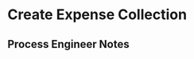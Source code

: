 # Create Expense Collection

<api-endpoint openapi-path="../openapi.yaml" endpoint="/api/expenseCollection" method="POST"/>

## Process Engineer Notes